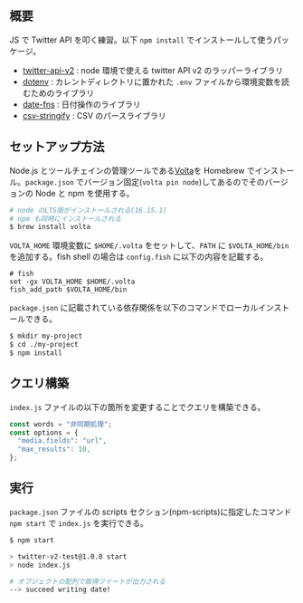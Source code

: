 
## 概要

JS で Twitter API を叩く練習。以下 `npm install` でインストールして使うパッケージ。

- [twitter-api-v2](https://github.com/PLhery/node-twitter-api-v2) : node 環境で使える twitter API v2 のラッパーライブラリ
- [dotenv](https://github.com/motdotla/dotenv) : カレントディレクトリに置かれた `.env` ファイルから環境変数を読むためのライブラリ
- [date-fns](https://github.com/date-fns/date-fns) : 日付操作のライブラリ
- [csv-stringify](https://github.com/adaltas/node-csv/tree/master/packages/csv-stringify) : CSV のパースライブラリ

## セットアップ方法

Node.js とツールチェインの管理ツールである[Volta](https://volta.sh)を Homebrew でインストール。`package.json` でバージョン固定(`volta pin node`)してあるのでそのバージョンの Node と npm を使用する。

```sh
# node のLTS版がインストールされる(16.15.1)
# npm も同時にインストールされる
$ brew install volta
```

`VOLTA_HOME` 環境変数に `$HOME/.volta` をセットして、`PATH` に `$VOLTA_HOME/bin` を追加する。fish shell の場合は `config.fish` に以下の内容を記載する。

```sh:config.fish
# fish
set -gx VOLTA_HOME $HOME/.volta
fish_add_path $VOLTA_HOME/bin
```

`package.json` に記載されている依存関係を以下のコマンドでローカルインストールできる。

```sh
$ mkdir my-project
$ cd ./my-project
$ npm install
```

## クエリ構築

`index.js` ファイルの以下の箇所を変更することでクエリを構築できる。

```js
const words = "非同期処理";
const options = { 
  "media.fields": "url",
  "max_results": 10,
};
```

## 実行

`package.json` ファイルの scripts セクション(npm-scripts)に指定したコマンド `npm start` で `index.js` を実行できる。

```sh
$ npm start

> twitter-v2-test@1.0.0 start
> node index.js

# オブジェクトの配列で取得ツイートが出力される
--> succeed writing date!
```

